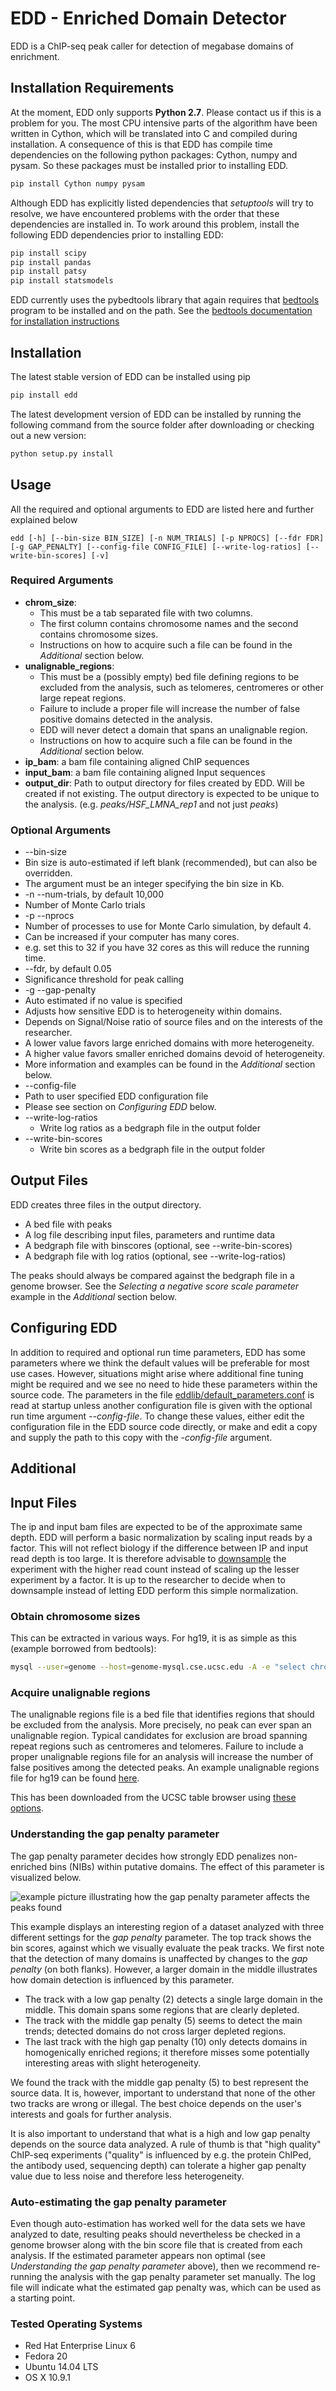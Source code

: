 # EDD - Enriched Domain Detector

EDD is a ChIP-seq peak caller for detection of megabase domains of enrichment. 

## Installation Requirements
At the moment, EDD only supports **Python 2.7**. Please contact us if this is a problem for you.
The most CPU intensive parts of the algorithm have been written in Cython, which will be translated into C and compiled during installation. A consequence of this is that EDD has compile time dependencies on the following python packages: Cython, numpy and pysam. So these packages must be installed prior to installing EDD.

```bash
pip install Cython numpy pysam
```

Although EDD has explicitly listed dependencies that *setuptools* will try to resolve, we have encountered problems with the order that these dependencies are installed in. To work around this problem, install the following EDD dependencies prior to installing EDD:

```bash
pip install scipy
pip install pandas
pip install patsy
pip install statsmodels
```

EDD currently uses the pybedtools library that again requires that [bedtools](https://github.com/arq5x/bedtools2) program to be installed and on the path. See the [bedtools documentation for installation instructions](http://bedtools.readthedocs.org/en/latest/content/installation.html)

## Installation

The latest stable version of EDD can be installed using pip

```bash
pip install edd
```

The latest development version of EDD can be installed by running the following command from the source folder after downloading or checking out a new version:
```bash
python setup.py install
```


## Usage
All the required and optional arguments to EDD are listed here and further explained below
```
edd [-h] [--bin-size BIN_SIZE] [-n NUM_TRIALS] [-p NPROCS] [--fdr FDR] [-g GAP_PENALTY] [--config-file CONFIG_FILE] [--write-log-ratios] [--write-bin-scores] [-v]
```
### Required Arguments
* **chrom_size**:
  * This must be a tab separated file with two columns. 
  * The first column contains chromosome names and the second contains chromosome sizes.
  * Instructions on how to acquire such a file can be found in the *Additional* section below.
* **unalignable_regions**:
  * This must be a (possibly empty) bed file defining regions to be excluded from the analysis, such as telomeres, centromeres or other large repeat regions. 
  * Failure to include a proper file will increase the number of false positive domains detected in the analysis.
  * EDD will never detect a domain that spans an unalignable region. 
  * Instructions on how to acquire such a file can be found in the *Additional* section below.
* **ip_bam**: a bam file containing aligned ChIP sequences
* **input_bam**: a bam file containing aligned Input sequences
* **output_dir**: Path to output directory for files created by EDD. Will be created if not existing. The output directory is expected to be unique to the analysis. (e.g. *peaks/HSF_LMNA_rep1* and not just *peaks*)

### Optional Arguments
* --bin-size
 * Bin size is auto-estimated if left blank (recommended), but can also be overridden.
 * The argument must be an integer specifying the bin size in Kb.
* -n --num-trials, by default 10,000
 * Number of Monte Carlo trials
* -p --nprocs
 * Number of processes to use for Monte Carlo simulation, by default 4.
 * Can be increased if your computer has many cores.
 * e.g. set this to 32 if you have 32 cores as this will reduce the running time.
* --fdr, by default 0.05
 * Significance threshold for peak calling
* -g --gap-penalty
 * Auto estimated if no value is specified
 * Adjusts how sensitive EDD is to heterogeneity within domains. 
 * Depends on Signal/Noise ratio of source files and on the interests of the researcher. 
  * A lower value favors large enriched domains with more heterogeneity. 
  * A higher value favors smaller enriched domains devoid of heterogeneity.
  * More information and examples can be found in the *Additional*
    section below.
* --config-file
 * Path to user specified EDD configuration file
 * Please see section on *Configuring EDD* below.
* --write-log-ratios
  * Write log ratios as a bedgraph file in the output folder
* --write-bin-scores
  * Write bin scores as a bedgraph file in the output folder

## Output Files
EDD creates three files in the output directory. 
* A bed file with peaks
* A log file describing input files, parameters and runtime data
* A bedgraph file with binscores (optional, see --write-bin-scores)
* A bedgraph file with log ratios (optional, see --write-log-ratios)

The peaks should always be compared against the bedgraph file in a
genome browser. See the *Selecting a negative score scale parameter*
example in the *Additional* section below.

## Configuring EDD
In addition to required and optional run time parameters, EDD has some
parameters where we think the default values will be preferable for
most use cases. However, situations might arise where additional fine
tuning might be required and we see no need to hide these parameters
within the source code. 
The parameters in the file
[eddlib/default_parameters.conf](eddlib/default_parameters.conf) is
read at startup unless another configuration file is given with the
optional run time argument *--config-file*. To change these values,
either edit the configuration file in the EDD source code directly, or
make and edit a copy and supply the path to this copy with the
*-config-file* argument.
## Additional

## Input Files
The ip and input bam files are expected to be of the approximate same
depth. EDD will perform a basic normalization by scaling input reads by a factor. 
This will not reflect biology if the difference between IP and input
read depth is too large. It is therefore advisable to [downsample](http://picard.sourceforge.net/command-line-overview.shtml#DownsampleSam) the
experiment with the higher read count instead of scaling up the lesser
experiment by a factor. It is up to the researcher to decide when to
downsample instead of letting EDD perform this simple normalization.

### Obtain chromosome sizes
This can be extracted in various ways. For hg19, it is as simple as this (example borrowed from bedtools):
```bash
mysql --user=genome --host=genome-mysql.cse.ucsc.edu -A -e "select chrom, size from hg19.chromInfo" > hg19.genome
```

### Acquire unalignable regions
The unalignable regions file is a bed file that identifies regions that should be excluded from the analysis. More precisely, no peak can ever span an unalignable region. Typical candidates for exclusion are broad spanning repeat regions such as centromeres and telomeres. Failure to include a proper unalignable regions file for an analysis will increase the number of false positives among the detected peaks. An example unalignable regions file for hg19 can be found [here](data/gap_hg19.bed).

This has been downloaded from the UCSC table browser using [these options](http://genome.ucsc.edu/cgi-bin/hgTables?hgsid=359889977&clade=mammal&org=Human&db=hg19&hgta_group=map&hgta_track=gap&hgta_table=0&hgta_regionType=genome&position=chr21%3A33031597-33041570&hgta_outputType=bed&hgta_outFileName=).

### Understanding the gap penalty parameter
The gap penalty parameter decides how strongly EDD penalizes non-enriched bins (NIBs) within putative domains. The effect of this parameter is visualized below.

![example picture illustrating how the gap penalty parameter affects the peaks found](data/negative_score_scale.png)

This example displays an interesting region of a dataset analyzed with
three different settings for the *gap penalty* parameter. The top
track shows the bin scores, against which we visually evaluate the
peak tracks. We first note that the detection of many domains is
unaffected by changes to the *gap penalty* (on both flanks). However, a larger domain in the middle illustrates how domain detection is influenced by this parameter. 

* The track with a low gap penalty (2) detects a single large domain in the middle. This domain spans some regions that are clearly depleted.
* The track with the middle gap penalty (5) seems to detect the main trends; detected domains do not cross larger depleted regions.
* The last track with the high gap penalty (10) only detects domains in homogenically enriched regions; it therefore misses some potentially interesting areas with slight heterogeneity.

We found the track with the middle gap penalty (5) to best represent the source data. It is, however, important to understand that none of the other two tracks are wrong or illegal. The best choice depends on the user's interests and goals for further analysis.

It is also important to understand that what is a high and low gap
penalty depends on the source data analyzed. A rule of thumb is that
"high quality" ChIP-seq experiments ("quality" is influenced by e.g.
the protein ChIPed, the antibody used, sequencing depth) can tolerate
a higher gap penalty value due to less noise and therefore less heterogeneity.

### Auto-estimating the gap penalty parameter
Even though auto-estimation has worked well for the data sets we have analyzed to date, resulting peaks should nevertheless be checked in a genome browser along with the bin score file that is created from each analysis. If the estimated parameter appears non optimal (see *Understanding the gap penalty parameter* above), then we recommend re-running the analysis with the gap penalty parameter set manually. The log file will indicate what the estimated gap penalty was, which can be used as a starting point.
### Tested Operating Systems
* Red Hat Enterprise Linux 6
* Fedora 20
* Ubuntu 14.04 LTS
* OS X 10.9.1
